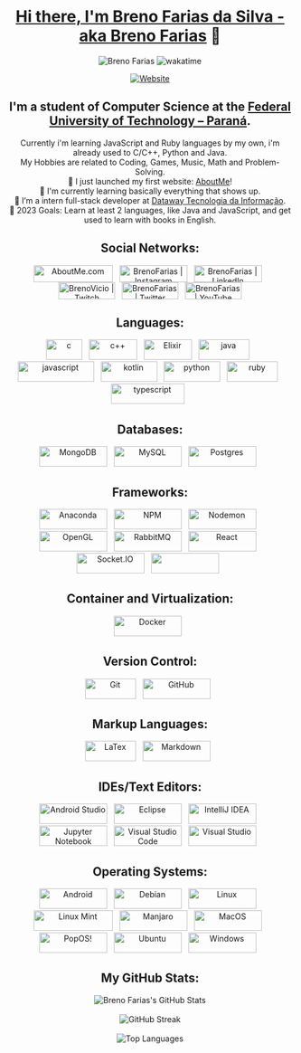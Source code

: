 <div align="center">

# [Hi there, I'm Breno Farias da Silva - aka Breno Farias](https://brenofarias2.wixsite.com/aboutme) 👋

</div>

<p align="center">
  <img src="https://komarev.com/ghpvc/?username=BrenoFariasdaSilva&label=Profile%20views&color=0e75b6&style=flat" alt="Breno Farias" />
  <img src="https://wakatime.com/badge/github/BrenoFariasdaSilva/BrenoFariasdaSilva.svg" alt="wakatime" />
</p>

<p align="center">
  <a href="https://brenofarias2.wixsite.com/aboutme"><img src="https://img.shields.io/website?label=BrenoFarias.AboutMe&style=for-the-badge&url=https%3A%2F%2Fcodestackr.com" alt="Website"></a>
</p>
<div align="center">

## I'm a student of Computer Science at the [Federal University of Technology – Paraná](https://pt.wikipedia.org/wiki/Universidade_Tecnol%C3%B3gica_Federal_do_Paran%C3%A1).
Currently i'm learning JavaScript and Ruby languages by my own, i'm already used to C/C++, Python and Java.  
My Hobbies are related to Coding, Games, Music, Math and Problem-Solving.  
🔭 I just launched my first website: [AboutMe](https://brenofarias2.wixsite.com/aboutme)!  
🌱 I'm currently learning basically everything that shows up.  
👯 I’m a intern full-stack developer at [Dataway Tecnologia da Informação](https://www.linkedin.com/company/datawayti/mycompany/).  
🥅 2023 Goals: Learn at least 2 languages, like Java and JavaScript, and get used to learn with books in English.  
  
## Social Networks:
<div>
<p align="center">
    <a href="https://brenofarias2.wixsite.com/aboutme"><img align="center" alt="AboutMe.com" width="140px" height="30px" src="https://img.shields.io/badge/Google%20Chrome-4285F4?style=for-the-badge&logo=GoogleChrome&logoColor=white" /></a>
    &nbsp;
    <a href="[[instagram]](https://www.instagram.com/brenofdsilva/)"><img align="center" alt="BrenoFarias | Instagram" width="120px" height="30px" src="https://img.shields.io/badge/Instagram-%23E4405F.svg?style=for-the-badge&logo=Instagram&logoColor=white" /></a>
    &nbsp;
    <a href="[[linkedin]](https://www.linkedin.com/in/breno-farias-da-silva-79641698/)"><img align="center" alt="BrenoFarias | LinkedIn" width="120px" height="30px" src="https://img.shields.io/badge/linkedin-%230077B5.svg?style=for-the-badge&logo=linkedin&logoColor=white" /></a>
    &nbsp;
  <a href="https://www.twitch.tv/brenovicio1"><img align="center" alt="BrenoVicio | Twitch" width="100px" height="30px" src="https://img.shields.io/badge/Twitch-%239146FF.svg?style=for-the-badge&logo=Twitch&logoColor=white" /></a>
    &nbsp;
    <a href="[[twitter]](https://twitter.com/BrenoFariasUser)"><img align="center" alt="BrenoFarias | Twitter" width="100px" height="30px" src="https://img.shields.io/badge/Twitter-%231DA1F2.svg?style=for-the-badge&logo=Twitter&logoColor=white" /></a>
    &nbsp;
    <a href="https://www.youtube.com/@brenovicio1/featured"><img align="center" alt="BrenoFarias | YouTube" width="100px" height="30px" src="https://img.shields.io/badge/YouTube-%23FF0000.svg?style=for-the-badge&logo=YouTube&logoColor=white" /></a>
</p>
<div align="center">
  
## Languages:
<div>
  <p align="center">
    <a href="#"><img alt="c" height="36" width="64" src="https://img.shields.io/badge/c-%2300599C.svg?style=for-the-badge&logo=c&logoColor=white"></a>
    &nbsp;
    <a href="#"><img alt="c++" height="36" width="85" src="https://img.shields.io/badge/c++-%2300599C.svg?style=for-the-badge&logo=c%2B%2B&logoColor=white"></a>
    &nbsp;
    <a href="#"><img alt="Elixir" height="36" width="85" src="https://img.shields.io/badge/elixir-%234B275F.svg?style=for-the-badge&logo=elixir&logoColor=white"></a>
    &nbsp;
    <a href="#"><img alt="java" height="36" width="90" src="https://img.shields.io/badge/java-%23ED8B00.svg?style=for-the-badge&logo=openjdk&logoColor=white"></a>
    &nbsp;
    <a href="#"><img alt="javascript" height="36" width="135" src="https://img.shields.io/badge/javascript-%23323330.svg?style=for-the-badge&logo=javascript&logoColor=%23F7DF1E"></a>
    &nbsp;
    <a href="#"><img alt="kotlin" height="36" width="100" src="https://img.shields.io/badge/kotlin-%237F52FF.svg?style=for-the-badge&logo=kotlin&logoColor=white"></a>
    &nbsp;
    <a href="#"><img alt="python" height="36" width="100" src="https://img.shields.io/badge/python-3670A0?style=for-the-badge&logo=python&logoColor=ffdd54"></a>
    &nbsp;
    <a href="#"><img alt="ruby" height="36" width="90" src="https://img.shields.io/badge/ruby-%23CC342D.svg?style=for-the-badge&logo=ruby&logoColor=white"></a>
    &nbsp;
    <a href="#"><img alt="typescript" height="36" width="130" src="https://img.shields.io/badge/typescript-%23007ACC.svg?style=for-the-badge&logo=typescript&logoColor=white"></a>
    &nbsp;
  </p>
</div>

## Databases:
<div>
  <p align="center">
    <a href="#"><img alt="MongoDB" height="36" width="120" src="https://img.shields.io/badge/MongoDB-%234ea94b.svg?style=for-the-badge&logo=mongodb&logoColor=white"></a>
    &nbsp;
    <a href="#"><img alt="MySQL" height="36" width="120" src="https://img.shields.io/badge/mysql-%2300f.svg?style=for-the-badge&logo=mysql&logoColor=white"></a>
    &nbsp;
    <a href="#"><img alt="Postgres" height="36" width="120" src="https://img.shields.io/badge/postgres-%23316192.svg?style=for-the-badge&logo=postgresql&logoColor=white"></a>
    &nbsp;
  </p>
</div>

## Frameworks:
<div>
  <p align="center">
    <a href="#"><img alt="Anaconda" height="36" width="120" src="https://img.shields.io/badge/Anaconda-%2344A833.svg?style=for-the-badge&logo=anaconda&logoColor=white"></a>
    &nbsp;
    <a href="#"><img alt="NPM" height="36" width="120" src="https://img.shields.io/badge/NPM-%23CB3837.svg?style=for-the-badge&logo=npm&logoColor=white"></a>
    &nbsp;
    <a href="#"><img alt="Nodemon" height="36" width="120" src="https://img.shields.io/badge/NODEMON-%23323330.svg?style=for-the-badge&logo=nodemon&logoColor=%BBDEAD"></a>
    &nbsp;
    <a href="#"><img alt="OpenGL" height="36" width="120" src="https://img.shields.io/badge/OpenGL-%23FFFFFF.svg?style=for-the-badge&logo=opengl"></a>
    &nbsp;
    <a href="#"><img alt="RabbitMQ" height="36" width="120" src="https://img.shields.io/badge/Rabbitmq-FF6600?style=for-the-badge&logo=rabbitmq&logoColor=white"></a>
    &nbsp;
    <a href="#"><img alt="React" height="36" width="120" src="https://img.shields.io/badge/react-%2320232a.svg?style=for-the-badge&logo=react&logoColor=%2361DAFB"></a>
    &nbsp;
    <a href="#"><img alt="Socket.IO" height="36" width="120" src="https://img.shields.io/badge/Socket.io-black?style=for-the-badge&logo=socket.io&badgeColor=010101"></a>
    &nbsp;
    <a href="#"><img alt="" height="36" width="120" src=""></a>
    &nbsp;
  </p>
</div>

## Container and Virtualization:
<div>
  <p align="center">
    <a href="#"><img alt="Docker" height="36" width="120" src="https://img.shields.io/badge/docker-%230db7ed.svg?style=for-the-badge&logo=docker&logoColor=white"></a>
    &nbsp;
  </p>
</div>

## Version Control:
<div>
  <p align="center">
    <a href="#"><img alt="Git" height="36" width="90" src="https://img.shields.io/badge/git-%23F05033.svg?style=for-the-badge&logo=git&logoColor=white"></a>
    &nbsp;
    <a href="#"><img alt="GitHub" height="36" width="120" src="https://img.shields.io/badge/github-%23121011.svg?style=for-the-badge&logo=github&logoColor=white"></a>
    &nbsp;
  </p>
</div>

## Markup Languages:
<div>
  <p align="center">
    <a href="#"><img alt="LaTex" height="36" width="90" src="https://img.shields.io/badge/latex-%23008080.svg?style=for-the-badge&logo=latex&logoColor=white"></a>
    &nbsp;
    <a href="#"><img alt="Markdown" height="36" width="120" src="https://img.shields.io/badge/markdown-%23000000.svg?style=for-the-badge&logo=markdown&logoColor=white"></a>
    &nbsp;
  </p>
</div>

## IDEs/Text Editors:
<div>
  <p align="center">
    <a href="#"><img alt="Android Studio" height="36" width="120" src="https://img.shields.io/badge/Android%20Studio-3DDC84.svg?style=for-the-badge&logo=android-studio&logoColor=white"></a>
    &nbsp;
    <a href="#"><img alt="Eclipse" height="36" width="120" src="https://img.shields.io/badge/Eclipse-FE7A16.svg?style=for-the-badge&logo=Eclipse&logoColor=white"></a>
    &nbsp;
    <a href="#"><img alt="IntelliJ IDEA" height="36" width="120" src="https://img.shields.io/badge/IntelliJIDEA-000000.svg?style=for-the-badge&logo=intellij-idea&logoColor=white"></a>
    &nbsp;
    <a href="#"><img alt="Jupyter Notebook" height="36" width="120" src="https://img.shields.io/badge/jupyter-%23FA0F00.svg?style=for-the-badge&logo=jupyter&logoColor=white"></a>
    &nbsp;
    <a href="#"><img alt="Visual Studio Code" height="36" width="120" src="https://img.shields.io/badge/Visual%20Studio%20Code-0078d7.svg?style=for-the-badge&logo=visual-studio-code&logoColor=white"></a>
    &nbsp;
    <a href="#"><img alt="Visual Studio" height="36" width="120" src="https://img.shields.io/badge/Visual%20Studio-5C2D91.svg?style=for-the-badge&logo=visual-studio&logoColor=white"></a>
    &nbsp;
  </p>
</div>

## Operating Systems:
<div>
  <p align="center">
    <a href="#"><img alt="Android" height="36" width="120" src="https://img.shields.io/badge/Android-3DDC84?style=for-the-badge&logo=android&logoColor=white"></a>
    &nbsp;
    <a href="#"><img alt="Debian" height="36" width="120" src="https://img.shields.io/badge/Debian-D70A53?style=for-the-badge&logo=debian&logoColor=white"></a>
    &nbsp;
    <a href="#"><img alt="Linux" height="36" width="120" src="https://img.shields.io/badge/Linux-FCC624?style=for-the-badge&logo=linux&logoColor=black"></a>
    &nbsp;
    <a href="#"><img alt="Linux Mint" height="36" width="140" src="https://img.shields.io/badge/Linux%20Mint-87CF3E?style=for-the-badge&logo=Linux%20Mint&logoColor=white"></a>
    &nbsp;
    <a href="#"><img alt="Manjaro" height="36" width="120" src="https://img.shields.io/badge/Manjaro-35BF5C?style=for-the-badge&logo=Manjaro&logoColor=white"></a>
    &nbsp;
    <a href="#"><img alt="MacOS" height="36" width="120" src="https://img.shields.io/badge/mac%20os-000000?style=for-the-badge&logo=macos&logoColor=F0F0F0"></a>
    &nbsp;
    <a href="#"><img alt="PopOS!" height="36" width="120" src="https://img.shields.io/badge/Pop!_OS-48B9C7?style=for-the-badge&logo=Pop!_OS&logoColor=white"></a>
    &nbsp;
    <a href="#"><img alt="Ubuntu" height="36" width="120" src="https://img.shields.io/badge/Ubuntu-E95420?style=for-the-badge&logo=ubuntu&logoColor=white"></a>
    &nbsp;
    <a href="#"><img alt="Windows" height="36" width="120" src="https://img.shields.io/badge/Windows-0078D6?style=for-the-badge&logo=windows&logoColor=white"></a>
    &nbsp;
  </p>
</div>
  
## My GitHub Stats:  
<div align="center">
    <img align="center" alt="Breno Farias's GitHub Stats" src="https://github-readme-stats.vercel.app/api?username=BrenoFariasdaSilva&show_icons=true&hide_border=true&count_private=true&theme=tokyonight&card_width=500" />
    <br /><br />
    <img alt="GitHub Streak" src="http://github-readme-streak-stats.herokuapp.com?user=BrenoFariasdaSilva&theme=black-ice" />
    <br /><br />
    <img alt="Top Languages" src="https://github-readme-stats.vercel.app/api/top-langs/?username=brenofariasdasilva&layout=compact&langs_count=10&bg_color=000000&text_color=ffffff&card_width=500&align=center" />
 </div>
